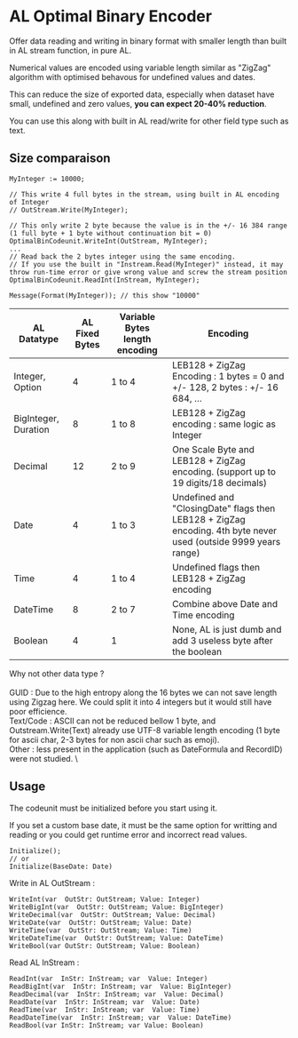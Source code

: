 
# AL Optimal Binary Encoder

Offer data reading and writing in binary format with smaller length than built in AL stream function, in pure AL.

Numerical values are encoded using variable length similar as "ZigZag" algorithm with optimised behavous for undefined values and dates.

This can reduce the size of exported data, especially when dataset have small, undefined and zero values, **you can expect 20-40% reduction**.

You can use this along with built in AL read/write for other field type such as text.

## **Size comparaison**

	MyInteger := 10000;
	
	// This write 4 full bytes in the stream, using built in AL encoding of Integer
	// OutStream.Write(MyInteger); 
	
	// This only write 2 byte because the value is in the +/- 16 384 range (1 full byte + 1 byte without continuation bit = 0)
	OptimalBinCodeunit.WriteInt(OutStream, MyInteger); 
	...
	// Read back the 2 bytes integer using the same encoding.
	// If you use the built in "Instream.Read(MyInteger)" instead, it may throw run-time error or give wrong value and screw the stream position
	OptimalBinCodeunit.ReadInt(InStream, MyInteger);
	
	Message(Format(MyInteger)); // this show "10000"

	
	

| AL Datatype          | AL Fixed Bytes | Variable Bytes length encoding | Encoding                                                      |
| -------------------- | ------------ | ----------------------- | ---------------------------------------------------------------------- |
| Integer, Option      | 4            | 1 to 4                  | LEB128 + ZigZag Encoding : 1 bytes = 0 and +/- 128, 2 bytes : +/- 16 684, … |
| BigInteger, Duration | 8            | 1 to 8                  | LEB128 + ZigZag encoding : same logic as Integer         |
| Decimal              | 12           | 2 to 9                  | One Scale Byte and LEB128 + ZigZag encoding. (support up to 19 digits/18 decimals)                    |
| Date                 | 4            | 1 to 3                  | Undefined and "ClosingDate" flags then LEB128 + ZigZag encoding. 4th byte never used (outside 9999 years range)                           |
| Time                 | 4            | 1 to 4                  | Undefined flags then LEB128 + ZigZag encoding                                |
| DateTime             | 8            | 2 to 7                  | Combine above Date and Time encoding                                    |
| Boolean              | 4            | 1                       | None, AL is just dumb and add 3 useless byte after the boolean          |


Why not other data type ? \
\
GUID : Due to the high entropy along the 16 bytes we can not save length using Zigzag here. We could split it into 4 integers but it would still have poor efficience. \
Text/Code : ASCII can not be reduced bellow 1 byte, and Outstream.Write(Text) already use UTF-8 variable length encoding (1 byte for ascii char, 2-3 bytes for non ascii char such as emoji). \
Other : less present in the application (such as DateFormula and RecordID) were not studied. \


## Usage


The codeunit must be initialized before you start using it.

If you set a custom base date, it must be the same option for writting and reading or you could get runtime error and incorrect read values.

	Initialize();
	// or 
	Initialize(BaseDate: Date)

Write in AL OutStream :

	WriteInt(var  OutStr: OutStream; Value: Integer)
	WriteBigInt(var  OutStr: OutStream; Value: BigInteger)
	WriteDecimal(var  OutStr: OutStream; Value: Decimal)
	WriteDate(var  OutStr: OutStream; Value: Date)
	WriteTime(var  OutStr: OutStream; Value: Time)
	WriteDateTime(var  OutStr: OutStream; Value: DateTime)
	WriteBool(var OutStr: OutStream; Value: Boolean)

Read AL InStream :

	ReadInt(var  InStr: InStream; var  Value: Integer)
	ReadBigInt(var  InStr: InStream; var  Value: BigInteger)
	ReadDecimal(var  InStr: InStream; var  Value: Decimal)
	ReadDate(var  InStr: InStream; var  Value: Date)
	ReadTime(var  InStr: InStream; var  Value: Time)
	ReadDateTime(var  InStr: InStream; var  Value: DateTime)
	ReadBool(var InStr: InStream; var Value: Boolean)
